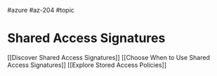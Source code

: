 #azure #az-204 #topic

# Shared Access Signatures
[[Discover Shared Access Signatures]]
[[Choose When to Use Shared Access Signatures]]
[[Explore Stored Access Policies]]